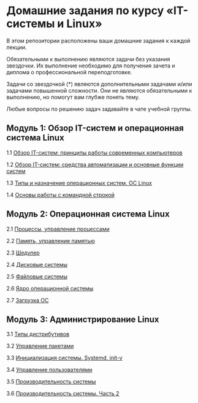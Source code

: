 
# Домашние задания по курсу «IT-системы и Linux»

В этом репозитории расположены ваши домашние задания к каждой лекции.

Обязательными к выполнению являются задачи без указания звездочки. Их выполнение необходимо для получения зачета и диплома о профессиональной переподготовке.

Задачи со звездочкой (*) являются дополнительными задачами и/или задачами повышенной сложности. Они не являются обязательными к выполнению, но помогут вам глубже понять тему.

Любые вопросы по решению задач задавайте в чате учебной группы.


## Модуль 1: Обзор IT-систем и операционная система Linux

1.1 [Обзор IT-систем: принципы работы современных компьютеров](1-01.md)

1.2 [Обзор IT-систем: cредства автоматизации и основные функции систем](1-02.md)

1.3 [Типы и назначение операционных систем. ОС Linux](1-03.md)

1.4 [Основы работы с командной строкой](1-04.md)
	
	
## Модуль 2: Операционная система Linux	

2.1 [Процессы, управление процессами](2-03.md)

2.2 [Память, управление памятью](2-04.md)

2.3 [Шедулер](2-05.md)

2.4 [Дисковые системы](2-06.md)

2.5 [Файловые системы](2-07.md)

2.6 [Ядро операционной системы](2-08.md)

2.7 [Загрузка ОС](2-09.md)


	
## Модуль 3: Администрирование Linux	

3.1 [Типы дистрибутивов](3-01.md)

3.2 [Управление пакетами](3-02.md)

3.3 [Инициализация системы. Systemd, init-v](3-03.md)

3.4 [Управление пользователями](3-04.md)

3.5 [Производительность системы](3-05.md)

3.6 [Производительность системы. Часть 2](3-06.md)
